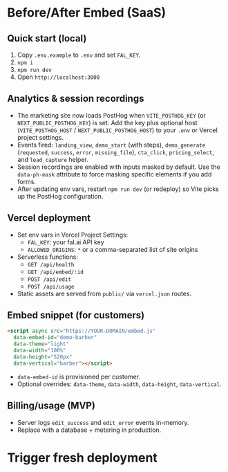 # Before/After Embed (SaaS)

## Quick start (local)
1. Copy `.env.example` to `.env` and set `FAL_KEY`.
2. `npm i`
3. `npm run dev`
4. Open `http://localhost:3000`

## Analytics & session recordings
- The marketing site now loads PostHog when `VITE_POSTHOG_KEY` (or `NEXT_PUBLIC_POSTHOG_KEY`) is set. Add the key plus optional host (`VITE_POSTHOG_HOST` / `NEXT_PUBLIC_POSTHOG_HOST`) to your `.env` or Vercel project settings.
- Events fired: `landing_view`, `demo_start` (with steps), `demo_generate` (`requested`, `success`, `error`, `missing_file`), `cta_click`, `pricing_select`, and `lead_capture` helper.
- Session recordings are enabled with inputs masked by default. Use the `data-ph-mask` attribute to force masking specific elements if you add forms.
- After updating env vars, restart `npm run dev` (or redeploy) so Vite picks up the PostHog configuration.

## Vercel deployment
- Set env vars in Vercel Project Settings:
  - `FAL_KEY`: your fal.ai API key
  - `ALLOWED_ORIGINS`: `*` or a comma-separated list of site origins
- Serverless functions:
  - `GET /api/health`
  - `GET /api/embed/:id`
  - `POST /api/edit`
  - `POST /api/usage`
- Static assets are served from `public/` via `vercel.json` routes.

## Embed snippet (for customers)
```html
<script async src="https://YOUR-DOMAIN/embed.js"
  data-embed-id="demo-barber"
  data-theme="light"
  data-width="100%"
  data-height="520px"
  data-vertical="barber"></script>
```

- `data-embed-id` is provisioned per customer.
- Optional overrides: `data-theme`, `data-width`, `data-height`, `data-vertical`.

## Billing/usage (MVP)
- Server logs `edit_success` and `edit_error` events in-memory.
- Replace with a database + metering in production.
# Trigger fresh deployment
